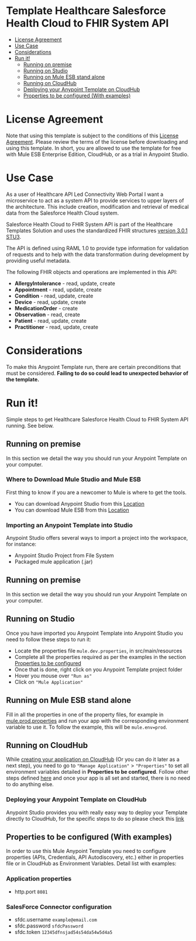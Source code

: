 # Template Healthcare Salesforce Health Cloud to FHIR System API

+ [License Agreement](#licenseagreement)
+ [Use Case](#usecase)
+ [Considerations](#considerations)
+ [Run it!](#runit)
	* [Running on premise](#runonopremise)
	* [Running on Studio](#runonstudio)
	* [Running on Mule ESB stand alone](#runonmuleesbstandalone)
	* [Running on CloudHub](#runoncloudhub)
	* [Deploying your Anypoint Template on CloudHub](#deployingyouranypointtemplateoncloudhub)
	* [Properties to be configured (With examples)](#propertiestobeconfigured)

# License Agreement <a name="licenseagreement"/>
Note that using this template is subject to the conditions of this [License Agreement](AnypointTemplateLicense.pdf).
Please review the terms of the license before downloading and using this template. In short, you are allowed to use the template for free with Mule ESB Enterprise Edition, CloudHub, or as a trial in Anypoint Studio.

# Use Case <a name="usecase"/>

As a user of Healthcare API Led Connectivity Web Portal I want a microservice to act as a system API to provide services to upper layers of the architecture. This include creation, modification and retrieval of medical data from the Salesforce Health Cloud system.

Salesforce Health Cloud to FHIR System API is part of the Healthcare Templates Solution and uses the standardized FHIR structures [version 3.0.1 STU3](https://www.hl7.org/FHIR/index.html).

The API is defined using RAML 1.0 to provide type information for validation of requests and to help with the data transformation during development by providing useful metadata.

The following FHIR objects and operations are implemented in this API:

+ **AllergyIntolerance** - read, update, create
+ **Appointment** - read, update, create
+ **Condition** - read, update, create
+ **Device** - read, update, create
+ **MedicationOrder** - create
+ **Observation** - read, create
+ **Patient** - read, update, create
+ **Practitioner** - read, update, create

# Considerations <a name="considerations"/>

To make this Anypoint Template run, there are certain preconditions that must be considered. **Failing to do so could lead to unexpected behavior of the template.**

# Run it! <a name="runit"/>
Simple steps to get Healthcare Salesforce Health Cloud to FHIR System API running.
See below.

## Running on premise <a name="runonopremise"/>
In this section we detail the way you should run your Anypoint Template on your computer.


### Where to Download Mule Studio and Mule ESB
First thing to know if you are a newcomer to Mule is where to get the tools.

+ You can download Anypoint Studio from this [Location](http://www.mulesoft.com/platform/studio)
+ You can download Mule ESB from this [Location](http://www.mulesoft.com/platform/soa/mule-esb-open-source-esb)

### Importing an Anypoint Template into Studio
Anypoint Studio offers several ways to import a project into the workspace, for instance: 

+ Anypoint Studio Project from File System
+ Packaged mule application (.jar)

## Running on premise <a name="runonopremise"/>
In this section we detail the way you should run your Anypoint Template on your computer.

## Running on Studio <a name="runonstudio"/>
Once you have imported you Anypoint Template into Anypoint Studio you need to follow these steps to run it:

+ Locate the properties file `mule.dev.properties`, in src/main/resources
+ Complete all the properties required as per the examples in the section [Properties to be configured](#propertiestobeconfigured)
+ Once that is done, right click on you Anypoint Template project folder 
+ Hover you mouse over `"Run as"`
+ Click on  `"Mule Application"`

## Running on Mule ESB stand alone <a name="runonmuleesbstandalone"/>
Fill in all the properties in one of the property files, for example in [mule.prod.properties](../master/src/main/resources/mule.prod.properties) and run your app with the corresponding environment variable to use it. To follow the example, this will be `mule.env=prod`.

## Running on CloudHub <a name="runoncloudhub"/>
While [creating your application on CloudHub](https://docs.mulesoft.com/runtime-manager/hello-world-on-cloudhub) (Or you can do it later as a next step), you need to go to `"Manage Application"` > `"Properties"` to set all environment variables detailed in **Properties to be configured**.
Follow other steps defined [here](#runonpremise) and once your app is all set and started, there is no need to do anything else.

### Deploying your Anypoint Template on CloudHub <a name="deployingyouranypointtemplateoncloudhub"/>
Anypoint Studio provides you with really easy way to deploy your Template directly to CloudHub, for the specific steps to do so please check this [link](https://docs.mulesoft.com/anypoint-studio/v/7.1/deploy-mule-application-task#deploy-to-the-anypoint-platform)

## Properties to be configured (With examples) <a name="propertiestobeconfigured"/>
In order to use this Mule Anypoint Template you need to configure properties (APIs, Credentials, API Autodiscovery, etc.) either in properties file or in CloudHub as Environment Variables. Detail list with examples:

### Application properties

+ http.port `8081`

### SalesForce Connector configuration
+ sfdc.username `example@email.com`
+ sfdc.password `sfdcPassword`
+ sfdc.token `12345dfnsjad54s54da54w5d4a5`
